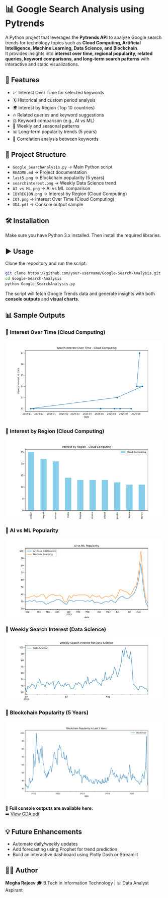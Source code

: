 # 📊 Google Search Analysis using Pytrends

A Python project that leverages the **Pytrends API** to analyze Google search trends for technology topics such as **Cloud Computing, Artificial Intelligence, Machine Learning, Data Science, and Blockchain**.  
It provides insights into **interest over time, regional popularity, related queries, keyword comparisons, and long-term search patterns** with interactive and static visualizations.


## 🚀 Features
- 📈 Interest Over Time for selected keywords  
- 🗓️ Historical and custom period analysis  
- 🌍 Interest by Region (Top 10 countries)  
- 🔥 Related queries and keyword suggestions  
- ⚖️ Keyword comparison (e.g., AI vs ML)  
- 📅 Weekly and seasonal patterns  
- 📊 Long-term popularity trends (5 years)  
- 🔗 Correlation analysis between keywords  


## 📂 Project Structure

- `Google_SearchAnalysis.py` → Main Python script  
- `README.md` → Project documentation  
- `last5.png` → Blockchain popularity (5 years)  
- `searchinterest.png` → Weekly Data Science trend  
- `AI vs ML.png` → AI vs ML comparison  
- `IBYREGION.png` → Interest by Region (Cloud Computing)  
- `IOT.png` → Interest Over Time (Cloud Computing)  
- `GDA.pdf` → Console output sample  



## 🛠️ Installation
Make sure you have Python 3.x installed. Then install the required libraries.

## ▶️ Usage

Clone the repository and run the script:
```bash
git clone https://github.com/your-username/Google-Search-Analysis.git
cd Google-Search-Analysis
python Google_SearchAnalysis.py
```

The script will fetch Google Trends data and generate insights with both **console outputs** and **visual charts**.


## 📊 Sample Outputs

### 🔹 Interest Over Time (Cloud Computing)
![Interest Over Time](IOT.png)

### 🔹 Interest by Region (Cloud Computing)
![Interest by Region](IBYREGION.png)

### 🔹 AI vs ML Popularity
![AI vs ML](AI%20vs%20ML.png)

### 🔹 Weekly Search Interest (Data Science)
![Weekly Data Science](seachinterest.png)

### 🔹 Blockchain Popularity (5 Years)
![Blockchain Trend](last5.png)

📑 **Full console outputs are available here:**  
➡️ [View GDA.pdf](GDA.pdf)


## 💡 Future Enhancements

* Automate daily/weekly updates
* Add forecasting using Prophet for trend prediction
* Build an interactive dashboard using Plotly Dash or Streamlit


## 👩‍💻 Author

**Megha Rajeev**
🎓 B.Tech in Information Technology | 📊 Data Analyst Aspirant


